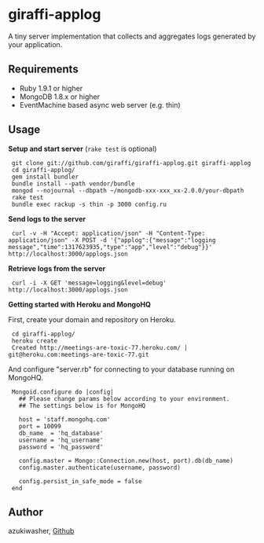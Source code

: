giraffi-applog
============

A tiny server implementation that collects and aggregates logs generated
by your application. 

Requirements
---------------

* Ruby 1.9.1 or higher
* MongoDB 1.8.x or higher
* EventMachine based async web server (e.g. thin)

Usage
---------------

__Setup and start server__ (`rake test` is optional) 

     git clone git://github.com/giraffi/giraffi-applog.git giraffi-applog
     cd giraffi-applog/
     gem install bundler
     bundle install --path vendor/bundle
     mongod --nojournal --dbpath ~/mongodb-xxx-xxx_xx-2.0.0/your-dbpath
     rake test      
     bundle exec rackup -s thin -p 3000 config.ru

__Send logs to the server__

     curl -v -H "Accept: application/json" -H "Content-Type: application/json" -X POST -d '{"applog":{"message":"logging message","time":1317623935,"type":"app","level":"debug"}}' http://localhost:3000/applogs.json

__Retrieve logs from the server__

     curl -i -X GET 'message=logging&level=debug' http://localhost:3000/applogs.json

__Getting started with Heroku and MongoHQ__

First, create your domain and repository on Heroku.

     cd giraffi-applog/
     heroku create
     Created http://meetings-are-toxic-77.heroku.com/ | git@heroku.com:meetings-are-toxic-77.git

And configure "server.rb" for connecting to your database running on MongoHQ.

     Mongoid.configure do |config|
       ## Please change params below according to your environment.
       ## The settings below is for MongoHQ

       host = 'staff.mongohq.com'    
       port = 10099
       db_name  = 'hq_database'
       username = 'hq_username'
       password = 'hq_password'

       config.master = Mongo::Connection.new(host, port).db(db_name)
       config.master.authenticate(username, password)

       config.persist_in_safe_mode = false  
     end


Author
---------------
azukiwasher, [Github](https://github.com/azukiwasher)
